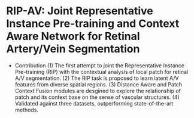# RIP-AV: Joint Representative Instance Pre-training and Context Aware Network for Retinal Artery/Vein Segmentation 

- Contribution
  (1) The first attempt to joint the Representative Instance Pre-training (RIP) with the contextual analysis of local patch for retinal A/V segmentation.
  (2) The RIP task is proposed to learn latent A/V features from diverse spatial regions. 
  (3) Distance Aware and Patch Context Fusion modules are desgined to explore the relationship of patch and its context base on the sense of vascular structures.
  (4) Validated against three datasets, outperforming state-of-the-art methods.    

